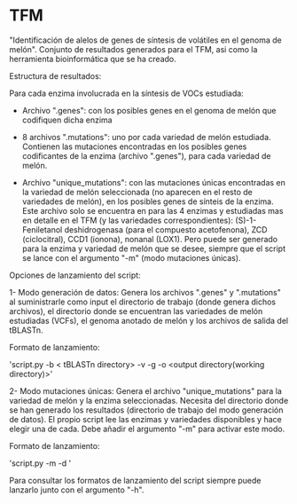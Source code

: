 # TFM
"Identificación de alelos de genes de síntesis de volátiles en el genoma de melón".
Conjunto de resultados generados para el TFM, asi como la herramienta bioinformática que se ha creado.

Estructura de resultados: 

Para cada enzima involucrada en la síntesis de VOCs estudiada: 

- Archivo ".genes": con los posibles genes en el genoma de melón que codifiquen dicha enzima

- 8 archivos ".mutations": uno por cada variedad de melón estudiada. Contienen las mutaciones encontradas en los posibles genes codificantes de la enzima (archivo ".genes"), para cada variedad de melón.

- Archivo "unique_mutations": con las mutaciones únicas encontradas en la variedad de melón seleccionada (no aparecen en el resto de variedades de melón), en los posibles genes de sínteis de la enzima. Este archivo solo se encuentra en para las 4 enzimas y estudiadas mas en detalle en el TFM (y las variedades correspondientes): (S)-1-Feniletanol deshidrogenasa (para el compuesto acetofenona), ZCD (ciclocitral), CCD1 (ionona), nonanal (LOX1). Pero puede ser generado para la enzima y variedad de melón que se desee, siempre que el script se lance con el argumento "-m" (modo mutaciones únicas).











Opciones de lanzamiento del script: 

1- Modo generación de datos: Genera los archivos ".genes" y ".mutations" al suministrarle como input el directorio de trabajo (donde genera dichos archivos), el directorio donde se encuentran las variedades de melón estudiadas (VCFs), el genoma anotado de melón y los archivos de salida del tBLASTn. 

Formato de lanzamiento: 

'script.py  -b < tBLASTn directory> -v <variants directory> -g <genome file> -o <output directory(working directory)>'




2- Modo mutaciones únicas: Genera el archivo "unique_mutations" para la variedad de melón y la enzima seleccionadas. Necesita del directorio donde se han generado los resultados (directorio de trabajo del modo generación de datos). El propio script lee las enzimas y variedades disponibles y hace elegir una de cada. Debe añadir el argumento "-m" para activar este modo.

Formato de lanzamiento:

'script.py -m -d <results directory>'



Para consultar los formatos de lanzamiento del script siempre puede lanzarlo junto con el argumento "-h".
